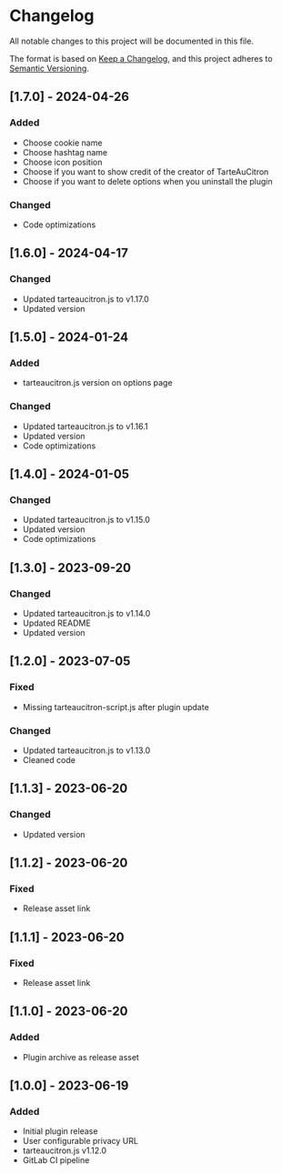 # Changelog

All notable changes to this project will be documented in this file.

The format is based on [Keep a Changelog](https://keepachangelog.com/en/1.1.0/),
and this project adheres to [Semantic Versioning](https://semver.org/spec/v2.0.0.html).

## [1.7.0] - 2024-04-26

### Added

- Choose cookie name
- Choose hashtag name
- Choose icon position
- Choose if you want to show credit of the creator of TarteAuCitron
- Choose if you want to delete options when you uninstall the plugin

### Changed

- Code optimizations

## [1.6.0] - 2024-04-17

### Changed

- Updated tarteaucitron.js to v1.17.0
- Updated version

## [1.5.0] - 2024-01-24

### Added

- tarteaucitron.js version on options page

### Changed

- Updated tarteaucitron.js to v1.16.1
- Updated version
- Code optimizations

## [1.4.0] - 2024-01-05

### Changed

- Updated tarteaucitron.js to v1.15.0
- Updated version
- Code optimizations

## [1.3.0] - 2023-09-20

### Changed

- Updated tarteaucitron.js to v1.14.0
- Updated README
- Updated version

## [1.2.0] - 2023-07-05

### Fixed

- Missing tarteaucitron-script.js after plugin update

### Changed

- Updated tarteaucitron.js to v1.13.0
- Cleaned code

## [1.1.3] - 2023-06-20

### Changed

- Updated version

## [1.1.2] - 2023-06-20

### Fixed

- Release asset link

## [1.1.1] - 2023-06-20

### Fixed

- Release asset link

## [1.1.0] - 2023-06-20

### Added

- Plugin archive as release asset

## [1.0.0] - 2023-06-19

### Added

- Initial plugin release
- User configurable privacy URL
- tarteaucitron.js v1.12.0
- GitLab CI pipeline